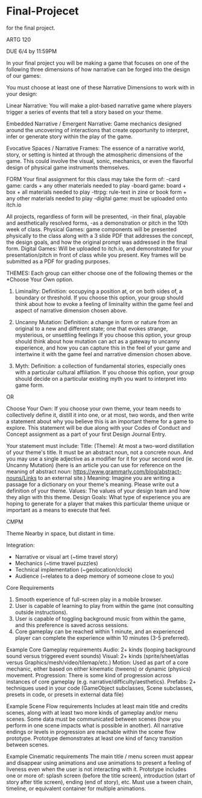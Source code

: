 # Final-Projecet
for the final project.

ARTG 120 

DUE 6/4 by 11:59PM

In your final project you will be making a game that focuses on one of the following three dimensions of how narrative can be forged into the design of our games:

You must choose at least one of these Narrative Dimensions to work with in your design:

Linear Narrative:
You will make a plot-based narrative game where players trigger a series of events that tell a story based on your theme.

Embedded Narrative / Emergent Narrative:
Game mechanics designed around the uncovering of interactions that create opportunity to interpret, infer or generate story within the play of the game.

Evocative Spaces / Narrative Frames:
The essence of a narrative world, story, or setting is hinted at through the atmospheric dimensions of the game.
This could involve the visual, sonic, mechanics, or even the flavorful design of physical game instruments themselves.

FORM
Your final assignment for this class may take the form of:
-card game: cards + any other materials needed to play
-board game: board + box + all materials needed to play
-ttrpg: rule-text in zine or book form + any other materials needed to play
-digital game: must be uploaded onto itch.io

All projects, regardless of form will be presented,
-in their final, playable and aesthetically resolved forms,
-as a demonstration or pitch in the 10th week of class.
Physical Games: game components will be presented physically to the class along with a 3 slide PDF that addresses the concept, the design goals, and how the original prompt was addressed in the final form.
Digital Games: Will be uploaded to itch.io, and demonstrated for your presentation/pitch in front of class while you present. Key frames will be submitted as a PDF for grading purposes.

THEMES:
Each group can either choose one of the following themes or the *Choose Your Own option.

1. Liminality:
Definition: occupying a position at, or on both sides of, a boundary or threshold.
If you choose this option, your group should think about how to evoke a feeling of liminality within the game feel and aspect of narrative dimension chosen above.

2. Uncanny Mutation:
Definition: a change in form or nature from an original to a new and different state; one that evokes strange, mysterious, or unsettling feelings
If you choose this option, your group should think about how mutation can act as a gateway to uncanny experience, and how you can capture this in the feel of your game and intertwine it with the game feel and narrative dimension chosen above.

3. Myth:
Definition: a collection of fundamental stories, especially ones with a particular cultural affiliation.
If you choose this option, your group should decide on a particular existing myth you want to interpret into game form.

OR

Choose Your Own: 
If you choose your own theme, your team needs to collectively define it, distill it into one, or at most, two words, and then write a statement about why you believe this is an important theme for a game to explore.
This statement will be due along with your Codes of Conduct and Concept assignment as a part of your first Design Journal Entry.

Your statement must include:
Title: (Theme): At most a two-word distillation of your theme's title. It must be an abstract noun, not a concrete noun. And you may use a single adjective as a modifier for it for your second word (ie. Uncanny Mutation)
(here is an article you can use for reference on the meaning of abstract noun: https://www.grammarly.com/blog/abstract-nouns/Links to an external site.)
Meaning: Imagine you are writing a passage for a dictionary on your theme's meaning. Please write out a definition of your theme.
Values: The values of your design team and how they align with this theme.
Design Goals: What type of experience you are hoping to generate for a player that makes this particular theme unique or important as a means to execute that feel.


CMPM

Theme
Nearby in space,
but distant in time.


Integration:
- Narrative or visual art (~time travel story)
- Mechanics (~time travel puzzles)
- Technical implementation (~geolocation/clock)
- Audience (~relates to a deep memory of someone close to you)

Core Requirements
1. Smooth experience of full-screen play in a mobile browser.
2. User is capable of learning to play from within the game (not consulting outside instructions).
3. User is capable of toggling background music from within the game, and this preference is saved across sessions.
4. Core gameplay can be reached within 1 minute, and an experienced player can complete the experience within 10 minutes (3-5 preferred).

Example Core Gameplay requirements
Audio: 2+ kinds (looping background sound versus triggered event sounds)
Visual: 2+ kinds (sprite/sheet/atlas versus Graphics/mesh/video/tilemap/etc.)
Motion: Used as part of a core mechanic, either based on either kinematic (tweens) or dynamic (physics) movement.
Progression: There is some kind of progression across instances of core gameplay (e.g. narrative/difficulty/aesthetics).
Prefabs: 2+ techniques used in your code (GameObject subclasses, Scene subclasses, presets in code, or presets in external data file)

Example Scene Flow requirements
Includes at least main title and credits scenes, along with at least two more kinds of gameplay and/or menu scenes.
Some data must be communicated between scenes (how you perform in one scene impacts what is possible in another).
All narrative endings or levels in progression are reachable within the scene flow prototype.
Prototype demonstrates at least one kind of fancy transition between scenes.

Example Cinematic requirements
The main title / menu screen must appear and disappear using animations and use animations to present a feeling of liveness even when the user is not interacting with it.
Prototype includes one or more of: splash screen (before the title screen), introduction (start of story after title screen), ending (end of story), etc.
Must use a tween chain, timeline, or equivalent container for multiple animations.
